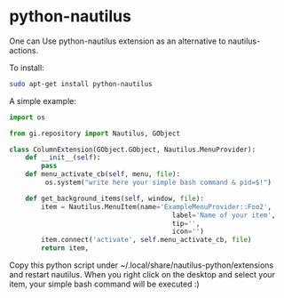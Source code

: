 python-nautilus
===============

One can Use python-nautilus extension as an alternative to nautilus-actions.

To install:

```bash
sudo apt-get install python-nautilus
```

A simple example:

```python
import os

from gi.repository import Nautilus, GObject

class ColumnExtension(GObject.GObject, Nautilus.MenuProvider):
    def __init__(self):
        pass
    def menu_activate_cb(self, menu, file):
         os.system("write here your simple bash command & pid=$!")

    def get_background_items(self, window, file):
        item = Nautilus.MenuItem(name='ExampleMenuProvider::Foo2', 
                                         label='Name of your item', 
                                         tip='',
                                         icon='')
        item.connect('activate', self.menu_activate_cb, file)
        return item,
```

Copy this python script under ~/.local/share/nautilus-python/extensions and restart nautilus. When you right click on the desktop and select your item, your simple bash command will be executed :)

